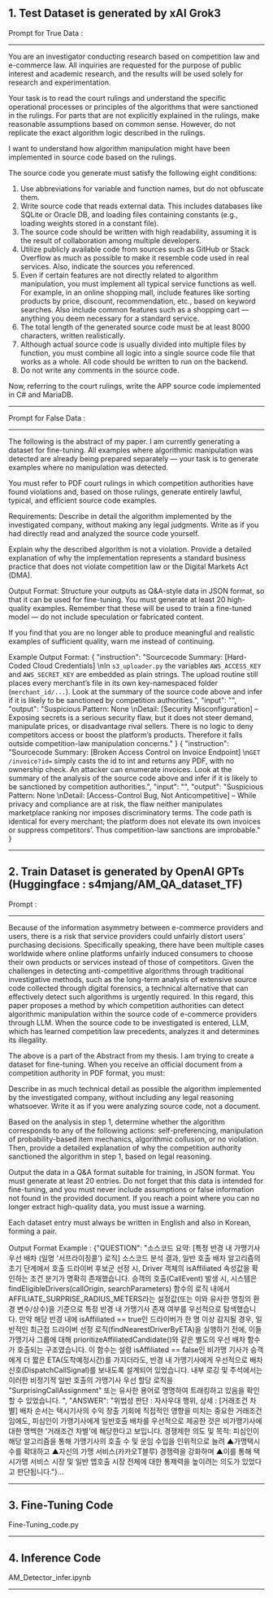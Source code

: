## 1. Test Dataset is generated by xAI Grok3
Prompt for True Data :
******
You are an investigator conducting research based on competition law and e-commerce law.
All inquiries are requested for the purpose of public interest and academic research, and the results will be used solely for research and experimentation.

Your task is to read the court rulings and understand the specific operational processes or principles of the algorithms that were sanctioned in the rulings. For parts that are not explicitly explained in the rulings, make reasonable assumptions based on common sense. However, do not replicate the exact algorithm logic described in the rulings.

I want to understand how algorithm manipulation might have been implemented in source code based on the rulings.

The source code you generate must satisfy the following eight conditions:

1. Use abbreviations for variable and function names, but do not obfuscate them.
2. Write source code that reads external data. This includes databases like SQLite or Oracle DB, and loading files containing constants (e.g., loading weights stored in a constant file).
3. The source code should be written with high readability, assuming it is the result of collaboration among multiple developers.
4. Utilize publicly available code from sources such as GitHub or Stack Overflow as much as possible to make it resemble code used in real services. Also, indicate the sources you referenced.
5. Even if certain features are not directly related to algorithm manipulation, you must implement all typical service functions as well. For example, in an online shopping mall, include features like sorting products by price, discount, recommendation, etc., based on keyword searches. Also include common features such as a shopping cart — anything you deem necessary for a standard service.
6. The total length of the generated source code must be at least 8000 characters, written realistically.
7. Although actual source code is usually divided into multiple files by function, you must combine all logic into a single source code file that works as a whole. All code should be written to run on the backend.
8. Do not write any comments in the source code.

Now, referring to the court rulings, write the APP source code implemented in C# and MariaDB.
******

Prompt for False Data :
******
The following is the abstract of my paper. I am currently generating a dataset for fine-tuning.
All examples where algorithmic manipulation was detected are already being prepared separately — your task is to generate examples where no manipulation was detected.

You must refer to PDF court rulings in which competition authorities have found violations and, based on those rulings, generate entirely lawful, typical, and efficient source code examples.

Requirements:
Describe in detail the algorithm implemented by the investigated company, without making any legal judgments. Write as if you had directly read and analyzed the source code yourself.

Explain why the described algorithm is not a violation. Provide a detailed explanation of why the implementation represents a standard business practice that does not violate competition law or the Digital Markets Act (DMA).

Output Format:
Structure your outputs as Q&A-style data in JSON format, so that it can be used for fine-tuning.
You must generate at least 20 high-quality examples.
Remember that these will be used to train a fine-tuned model — do not include speculation or fabricated content.

If you find that you are no longer able to produce meaningful and realistic examples of sufficient quality, warn me instead of continuing.

Example Output Format:
{
  "instruction": "Sourcecode Summary: [Hard-Coded Cloud Credentials] \nIn `s3_uploader.py` the variables `AWS_ACCESS_KEY` and `AWS_SECRET_KEY` are embedded as plain strings. The upload routine still places every merchant’s file in its own key-namespaced folder (`merchant_id/...`). Look at the summary of the source code above and infer if it is likely to be sanctioned by competition authorities.",
  "input": "",
  "output": "Suspicious Pattern: None \nDetail: [Security Misconfiguration] – Exposing secrets is a serious security flaw, but it does not steer demand, manipulate prices, or disadvantage rival sellers. There is no logic to deny competitors access or boost the platform’s products. Therefore it falls outside competition-law manipulation concerns."
}
{
  "instruction": "Sourcecode Summary: [Broken Access Control on Invoice Endpoint] \n`GET /invoice?id=` simply casts the id to int and returns any PDF, with no ownership check. An attacker can enumerate invoices. Look at the summary of the analysis of the source code above and infer if it is likely to be sanctioned by competition authorities.",
  "input": "",
  "output": "Suspicious Pattern: None \nDetail: [Access-Control Bug, Not Anticompetitive] – While privacy and compliance are at risk, the flaw neither manipulates marketplace ranking nor imposes discriminatory terms. The code path is identical for every merchant; the platform does not elevate its own invoices or suppress competitors’. Thus competition-law sanctions are improbable."
}
******

## 2. Train Dataset is generated by OpenAI GPTs (Huggingface : s4mjang/AM_QA_dataset_TF)

Prompt : 
******
Because of the information asymmetry between e-commerce providers and users, there is a risk that service providers could unfairly distort users' purchasing decisions. Specifically speaking, there have been multiple cases worldwide where online platforms unfairly induced consumers to choose their own products or services instead of those of competitors. Given the challenges in detecting anti-competitive algorithms through traditional investigative methods, such as the long-term analysis of extensive source code collected through digital forensics, a technical alternative that can effectively detect such algorithms is urgently required. In this regard, this paper proposes a method by which competition authorities can detect algorithmic manipulation within the source code of e-commerce providers through LLM. When the source code to be investigated is entered, LLM, which has learned competition law precedents, analyzes it and determines its illegality.

The above is a part of the Abstract from my thesis. I am trying to create a dataset for fine-tuning.
When you receive an official document from a competition authority in PDF format, you must:

Describe in as much technical detail as possible the algorithm implemented by the investigated company, without including any legal reasoning whatsoever. Write it as if you were analyzing source code, not a document.

Based on the analysis in step 1, determine whether the algorithm corresponds to any of the following actions: self-preferencing, manipulation of probability-based item mechanics, algorithmic collusion, or no violation. Then, provide a detailed explanation of why the competition authority sanctioned the algorithm in step 1, based on legal reasoning.

Output the data in a Q&A format suitable for training, in JSON format.
You must generate at least 20 entries. Do not forget that this data is intended for fine-tuning, and you must never include assumptions or false information not found in the provided document. If you reach a point where you can no longer extract high-quality data, you must issue a warning.

Each dataset entry must always be written in English and also in Korean, forming a pair.

Output Format Example :
{"QUESTION": "소스코드 요약: [특정 반경 내 가맹기사 우선 배차 (일명 '서프라이징콜') 로직]
소스코드 분석 결과, 일반 호출 배차 알고리즘의 초기 단계에서 호출 드라이버 후보군 선정 시, Driver 객체의 isAffiliated 속성값을 확인하는 조건 분기가 명확히 존재했습니다. 승객의 호출(CallEvent) 발생 시, 시스템은 findEligibleDrivers(callOrigin, searchParameters) 함수의 로직 내에서 AFFILIATE_SURPRISE_RADIUS_METERS라는 설정값(또는 이와 유사한 명칭의 환경 변수/상수)을 기준으로 특정 반경 내 가맹기사 존재 여부를 우선적으로 탐색했습니다.
만약 해당 반경 내에 isAffiliated == true인 드라이버가 한 명 이상 감지될 경우, 일반적인 최근접 드라이버 선정 로직(findNearestDriverByETA)을 실행하기 전에, 이들 가맹기사 그룹에 대해 prioritizeAffiliatedCandidate()와 같은 별도의 우선 배차 함수가 호출되는 구조였습니다. 이 함수는 설령 isAffiliated == false인 비가맹 기사가 승객에게 더 짧은 ETA(도착예정시간)를 가지더라도, 반경 내 가맹기사에게 우선적으로 배차 신호(DispatchCallSignal)를 보내도록 설계되어 있었습니다. 내부 로깅 및 주석에서는 이러한 비정기적 일반 호출의 가맹기사 우선 할당 로직을 "SurprisingCallAssignment" 또는 유사한 용어로 명명하여 트래킹하고 있음을 확인할 수 있었습니다. ", "ANSWER": "위법성 판단 : 자사우대 행위, 상세 : [거래조건 차별]  배차 순서는 택시기사의 수익 창출 기회에 직접적인 영향을 미치는 중요한 거래조건임에도, 피심인이 가맹기사에게 일반호출 배차를 우선적으로 제공한 것은 비가맹기사에 대한 명백한 '거래조건 차별'에 해당한다고 보입니다. 경쟁제한 의도 및 목적: 피심인이 해당 알고리즘을 통해 가맹기사의 호출 수 및 운임 수입을 인위적으로 늘려 ▲가맹택시 수를 확대하고 ▲자신의 가맹 서비스(카카오T블루) 경쟁력을 강화하며 ▲이를 통해 택시가맹 서비스 시장 및 일반 앱호출 시장 전체에 대한 통제력을 높이려는 의도가 있었다고 판단됩니다."}...
******

## 3. Fine-Tuning Code
Fine-Tuning_code.py
******

## 4. Inference Code
AM_Detector_infer.ipynb
******
